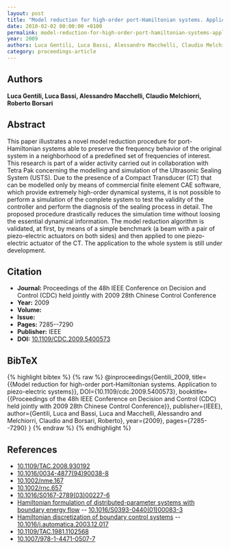 ```yaml
---
layout: post
title: "Model reduction for high-order port-Hamiltonian systems. Application to piezo-electric systems"
date: 2010-02-02 00:00:00 +0100
permalink: model-reduction-for-high-order-port-hamiltonian-systems-application-to-piezo-electric-systems
year: 2009
authors: Luca Gentili, Luca Bassi, Alessandro Macchelli, Claudio Melchiorri, Roberto Borsari
category: proceedings-article
---
```

 
## Authors
**Luca Gentili, Luca Bassi, Alessandro Macchelli, Claudio Melchiorri, Roberto Borsari**
 
## Abstract
This paper illustrates a novel model reduction procedure for port-Hamiltonian systems able to preserve the frequency behavior of the original system in a neighborhood of a predefined set of frequencies of interest. This research is part of a wider activity carried out in collaboration with Tetra Pak concerning the modelling and simulation of the Ultrasonic Sealing System (USTS). Due to the presence of a Compact Transducer (CT) that can be modelled only by means of commercial finite element CAE software, which provide extremely high-order dynamical systems, it is not possible to perform a simulation of the complete system to test the validity of the controller and perform the diagnosis of the sealing process in detail. The proposed procedure drastically reduces the simulation time without loosing the essential dynamical information. The model reduction algorithm is validated, at first, by means of a simple benchmark (a beam with a pair of piezo-electric actuators on both sides) and then applied to one piezo-electric actuator of the CT. The application to the whole system is still under development.
 
## Citation
- **Journal:** Proceedings of the 48h IEEE Conference on Decision and Control (CDC) held jointly with 2009 28th Chinese Control Conference
- **Year:** 2009
- **Volume:** 
- **Issue:** 
- **Pages:** 7285--7290
- **Publisher:** IEEE
- **DOI:** [10.1109/CDC.2009.5400573](https://doi.org/10.1109/CDC.2009.5400573)
 
## BibTeX
{% highlight bibtex %}
{% raw %}
@inproceedings{Gentili_2009,
  title={{Model reduction for high-order port-Hamiltonian systems. Application to piezo-electric systems}},
  DOI={10.1109/cdc.2009.5400573},
  booktitle={{Proceedings of the 48h IEEE Conference on Decision and Control (CDC) held jointly with 2009 28th Chinese Control Conference}},
  publisher={IEEE},
  author={Gentili, Luca and Bassi, Luca and Macchelli, Alessandro and Melchiorri, Claudio and Borsari, Roberto},
  year={2009},
  pages={7285--7290}
}
{% endraw %}
{% endhighlight %}
 
## References
- [10.1109/TAC.2008.930192](https://doi.org/10.1109/TAC.2008.930192)
- [10.1016/0034-4877(94)90038-8](https://doi.org/10.1016/0034-4877(94)90038-8)
- [10.1002/nme.167](https://doi.org/10.1002/nme.167)
- [10.1002/rnc.657](https://doi.org/10.1002/rnc.657)
- [10.1016/S0167-2789(03)00227-6](https://doi.org/10.1016/S0167-2789(03)00227-6)
- [Hamiltonian formulation of distributed-parameter systems with boundary energy flow](hamiltonian-formulation-of-distributed-parameter-systems-with-boundary-energy-flow) -- [10.1016/S0393-0440(01)00083-3](https://doi.org/10.1016/S0393-0440(01)00083-3)
- [Hamiltonian discretization of boundary control systems](hamiltonian-discretization-of-boundary-control-systems) -- [10.1016/j.automatica.2003.12.017](https://doi.org/10.1016/j.automatica.2003.12.017)
- [10.1109/TAC.1981.1102568](https://doi.org/10.1109/TAC.1981.1102568)
- [10.1007/978-1-4471-0507-7](https://doi.org/10.1007/978-1-4471-0507-7)

